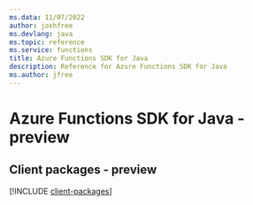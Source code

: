 ```yaml
---
ms.data: 11/07/2022
author: joshfree
ms.devlang: java
ms.topic: reference
ms.service: functions
title: Azure Functions SDK for Java
description: Reference for Azure Functions SDK for Java
ms.author: jfree
---
```

# Azure Functions SDK for Java - preview

## Client packages - preview
[!INCLUDE [client-packages](functions-client-index.md)]